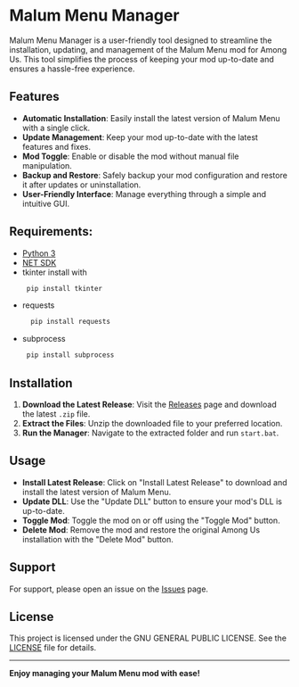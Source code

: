 # Malum Menu Manager

Malum Menu Manager is a user-friendly tool designed to streamline the installation, updating, and management of the Malum Menu mod for Among Us. This tool simplifies the process of keeping your mod up-to-date and ensures a hassle-free experience.

## Features

- **Automatic Installation**: Easily install the latest version of Malum Menu with a single click.
- **Update Management**: Keep your mod up-to-date with the latest features and fixes.
- **Mod Toggle**: Enable or disable the mod without manual file manipulation.
- **Backup and Restore**: Safely backup your mod configuration and restore it after updates or uninstallation.
- **User-Friendly Interface**: Manage everything through a simple and intuitive GUI.

## Requirements:

- [Python 3](https://www.python.org/downloads/)
- [NET SDK](dotnet.microsoft.com/download) 
- tkinter
  install with
   ```bash
    pip install tkinter
    ```
- requests
  ```bash
    pip install requests
    ```
- subprocess
   ```bash
    pip install subprocess
    ```
  

## Installation

1. **Download the Latest Release**: Visit the [Releases](https://github.com/Baumdc/MalumMenu-manager/releases) page and download the latest `.zip` file.
2. **Extract the Files**: Unzip the downloaded file to your preferred location.
3. **Run the Manager**: Navigate to the extracted folder and run `start.bat`.

## Usage

- **Install Latest Release**: Click on "Install Latest Release" to download and install the latest version of Malum Menu.
- **Update DLL**: Use the "Update DLL" button to ensure your mod's DLL is up-to-date.
- **Toggle Mod**: Toggle the mod on or off using the "Toggle Mod" button.
- **Delete Mod**: Remove the mod and restore the original Among Us installation with the "Delete Mod" button.


## Support

For support, please open an issue on the [Issues](https://github.com/Baumdc/MalumMenu-manager/issues) page.

## License

This project is licensed under the GNU GENERAL PUBLIC LICENSE. See the [LICENSE](LICENSE) file for details.


---

**Enjoy managing your Malum Menu mod with ease!**
